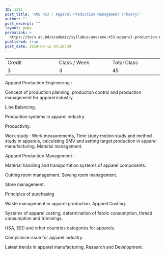 ```yaml
---
ID: 1311
post_title: 'AME 453 : Apparel Production Management (Theory)'
author: ""
post_excerpt: ""
layout: page
permalink: >
  https://tecn.ac.bd/academic/syllabus/ame/ame-453-apparel-production-management-theory
published: true
post_date: 2018-04-12 04:20:59
---
```

<table width="630">
<tbody>
<tr>
<td width="208">Credit</td>
<td width="219">Class / Week</td>
<td width="202">Total Class</td>
</tr>
<tr>
<td width="208">3</td>
<td width="219">3</td>
<td width="202">45</td>
</tr>
</tbody>
</table>
Apparel Production Engineering :

Concept of production planning, production control and production management for apparel industry.

Line Balancing.

Production systems in apparel industry.

Productivity.

Work study : Work measurements, Time study motion study and method study in apparels, calculating SMV and setting target production in apparel manufacturing. Material management.

Apparel Production Management :

Material handling and transportation systems of apparel components.

Cutting room management. Sewing room management.

Store management.

Principles of purchasing

Waste management in apparel production. Apparel Costing.

Systems of apparel costing, determination of fabric consumption, thread consumption and trimmings.

USA, EEC and other countries categories for apparels.

Compliance issue for apparel industry.

Latest trends in apparel manufacturing, Research and Development.